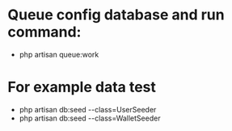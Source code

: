 # Queue config database and run command:

- php artisan queue:work

# For example data test

- php artisan db:seed --class=UserSeeder
- php artisan db:seed --class=WalletSeeder
